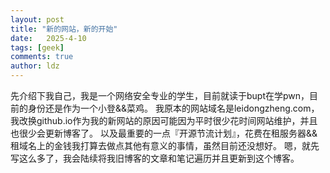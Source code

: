 ```yaml
---
layout: post
title: "新的网站，新的开始"
date:   2025-4-10
tags: [geek]
comments: true
author: ldz
---
```

先介绍下我自己，我是一个网络安全专业的学生，目前就读于bupt在学pwn，目前的身份还是作为一个小登&&菜鸡。
我原本的网站域名是leidongzheng.com，我改换github.io作为我的新网站的原因可能因为平时很少花时间网站维护，并且也很少会更新博客了。
以及最重要的一点『开源节流计划』，花费在租服务器&&租域名上的金钱我打算去做点其他有意义的事情，虽然目前还没想好。
嗯，就先写这么多了，我会陆续将我旧博客的文章和笔记遍历并且更新到这个博客。
